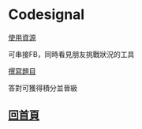 # Codesignal

[使用資源](https://app.codesignal.com/)

可串接FB，同時看見朋友挑戰狀況的工具

[撰寫題目](https://github.com/Rita626/HK/blob/master/Codesignal/0927_simpleSort)

答對可獲得積分並晉級

## [回首頁](https://github.com/Rita626/HK)
